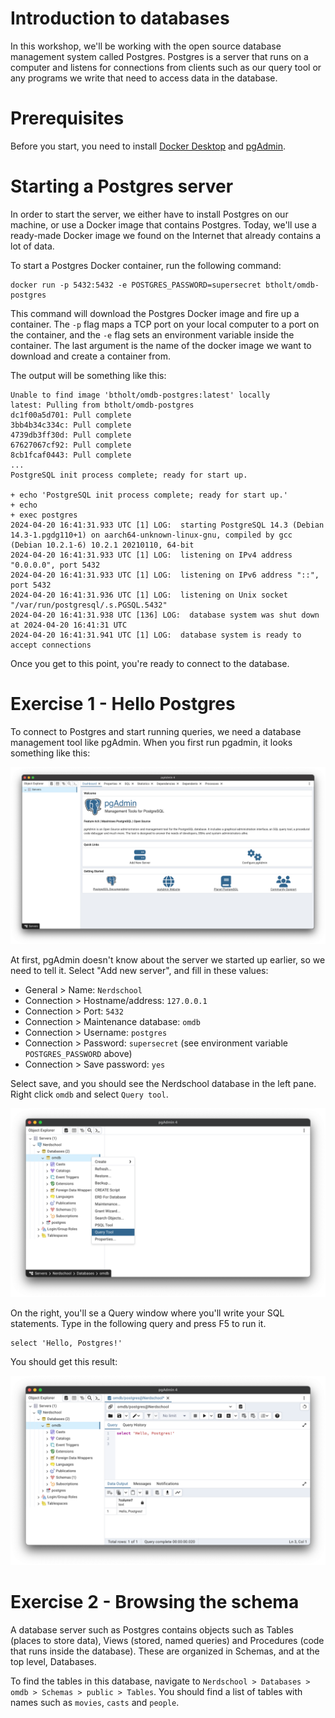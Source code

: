 # Introduction to databases

In this workshop, we'll be working with the open source database management system called Postgres. Postgres is a server
that runs on a computer and listens for connections from clients such as our query tool or any programs we write
that need to access data in the database.

# Prerequisites

Before you start, you need to install [Docker Desktop](https://www.docker.com/products/docker-desktop/) and
[pgAdmin](https://www.pgadmin.org/).

# Starting a Postgres server

In order to start the server, we either have to install Postgres on our
machine, or use a Docker image that contains Postgres. Today, we'll use a ready-made Docker image we found on the
Internet that already
contains a lot of data.

To start a Postgres Docker container, run the following command:

```shell
docker run -p 5432:5432 -e POSTGRES_PASSWORD=supersecret btholt/omdb-postgres
```

This command will download the Postgres Docker image and fire up a container. The `-p` flag maps a TCP port on your
local
computer to a port on the container, and the `-e` flag sets an environment variable inside the container. The last
argument
is the name of the docker image we want to download and create a container from.

The output will be something like this:

``` 
Unable to find image 'btholt/omdb-postgres:latest' locally
latest: Pulling from btholt/omdb-postgres
dc1f00a5d701: Pull complete
3bb4b34c334c: Pull complete
4739db3ff30d: Pull complete
67627067cf92: Pull complete
8cb1fcaf0443: Pull complete
...
PostgreSQL init process complete; ready for start up.

+ echo 'PostgreSQL init process complete; ready for start up.'
+ echo
+ exec postgres
2024-04-20 16:41:31.933 UTC [1] LOG:  starting PostgreSQL 14.3 (Debian 14.3-1.pgdg110+1) on aarch64-unknown-linux-gnu, compiled by gcc (Debian 10.2.1-6) 10.2.1 20210110, 64-bit
2024-04-20 16:41:31.933 UTC [1] LOG:  listening on IPv4 address "0.0.0.0", port 5432
2024-04-20 16:41:31.933 UTC [1] LOG:  listening on IPv6 address "::", port 5432
2024-04-20 16:41:31.936 UTC [1] LOG:  listening on Unix socket "/var/run/postgresql/.s.PGSQL.5432"
2024-04-20 16:41:31.938 UTC [136] LOG:  database system was shut down at 2024-04-20 16:41:31 UTC
2024-04-20 16:41:31.941 UTC [1] LOG:  database system is ready to accept connections
```

Once you get to this point, you're ready to connect to the database.

# Exercise 1 - Hello Postgres

To connect to Postgres and start running queries, we need a database management tool like pgAdmin. When you first run
pgadmin, it looks something like this:

![pgAdmin](pgadmin-welcome-screen.png)

At first, pgAdmin doesn't know about the server we started up earlier, so we need to tell it. Select "Add new server",
and fill in these values:

- General > Name: `Nerdschool`
- Connection > Hostname/address: `127.0.0.1`
- Connection > Port: `5432`
- Connection > Maintenance database: `omdb`
- Connection > Username: `postgres`
- Connection > Password: `supersecret` (see environment variable `POSTGRES_PASSWORD` above)
- Connection > Save password: `yes`

Select save, and you should see the Nerdschool database in the left pane. Right click `omdb` and select `Query tool`.

![Query tool](query-tool.png)

On the right, you'll se a Query window where you'll write your SQL statements. Type in the following query and press F5
to run it.

```postgresql
select 'Hello, Postgres!'
```

You should get this result:

![Hello, Postgres!](hello-postgres.png)

# Exercise 2 - Browsing the schema

A database server such as Postgres contains objects such as Tables (places to store data), Views (stored, named
queries) and Procedures (code that runs inside the database). These are organized in Schemas, and at the top level,
Databases.

To find the tables in this database, navigate to `Nerdschool > Databases > omdb > Schemas > public > Tables`. You should
find a list of tables with names such as `movies`, `casts` and `people`. 
